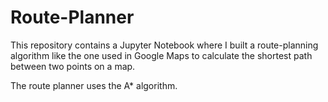 # Route-Planner

This repository contains a Jupyter Notebook where I built a route-planning algorithm like the one used in Google Maps to calculate the shortest path between two points on a map.

The route planner uses the A* algorithm. 